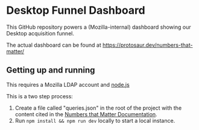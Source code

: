 # Desktop Funnel Dashboard

This GitHub repository powers a (Mozilla-internal) dashboard showing our Desktop
acquisition funnel.

The actual dashboard can be found at https://protosaur.dev/numbers-that-matter/

## Getting up and running

This requires a Mozilla LDAP account and [node.js](https://nodejs.org/)

This is a two step process:

1. Create a file called "queries.json" in the root of the project with the
   content cited in the
   [Numbers that Matter Documentation](https://docs.google.com/document/d/1fvd8J-WJODuSlQB8lZAsmeTwcJjHA40G-bNXQeFOy-I/edit#heading=h.l8it93r6ndw).
2. Run `npm install && npm run dev` locally to start a local instance.
